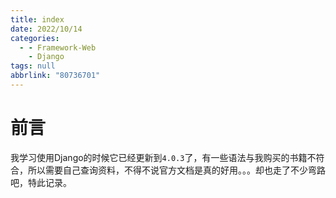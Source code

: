 ```yaml
---
title: index
date: 2022/10/14
categories:
  - - Framework-Web
    - Django
tags: null
abbrlink: "80736701"
---
```



# 前言
我学习使用Django的时候它已经更新到`4.0.3`了，有一些语法与我购买的书籍不符合，所以需要自己查询资料，不得不说官方文档是真的好用。。。却也走了不少弯路吧，特此记录。
